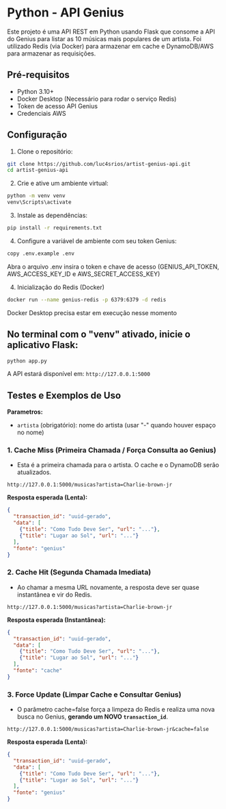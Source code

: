 # Python - API Genius

Este projeto é uma API REST em Python usando Flask que consome a API do Genius para listar as 10 músicas mais populares de um artista. Foi utilizado Redis (via Docker) para armazenar em cache e DynamoDB/AWS para armazenar as requisições.

## Pré-requisitos

* Python 3.10+
* Docker Desktop (Necessário para rodar o serviço Redis)
* Token de acesso API Genius
* Credenciais AWS

## Configuração

1. Clone o repositório:

```bash
git clone https://github.com/luc4srios/artist-genius-api.git
cd artist-genius-api
```

2. Crie e ative um ambiente virtual:

```bash
python -m venv venv
venv\Scripts\activate
```

3. Instale as dependências:

```bash
pip install -r requirements.txt
```

4. Configure a variável de ambiente com seu token Genius:

```bash
copy .env.example .env
```
Abra o arquivo .env insira o token e chave de acesso (GENIUS_API_TOKEN, AWS_ACCESS_KEY_ID e AWS_SECRET_ACCESS_KEY)


4. Inicialização do Redis (Docker)

```bash
docker run --name genius-redis -p 6379:6379 -d redis
```
Docker Desktop precisa estar em execução nesse momento


## No terminal com o "venv" ativado, inicie o aplicativo Flask:

```bash
python app.py
```

A API estará disponível em: `http://127.0.0.1:5000`

## Testes e Exemplos de Uso

**Parametros:**

* `artista` (obrigatório): nome do artista (usar "-" quando houver espaço no nome)

### 1. Cache Miss (Primeira Chamada / Força Consulta ao Genius)
* Esta é a primeira chamada para o artista. O cache e o DynamoDB serão atualizados.

```
http://127.0.0.1:5000/musicas?artista=Charlie-brown-jr
```

**Resposta esperada (Lenta):**

```json
{
  "transaction_id": "uuid-gerado",
  "data": [
    {"title": "Como Tudo Deve Ser", "url": "..."},
    {"title": "Lugar ao Sol", "url": "..."}
  ],
  "fonte": "genius"
}
```

### 2. Cache Hit (Segunda Chamada Imediata)
* Ao chamar a mesma URL novamente, a resposta deve ser quase instantânea e vir do Redis.

```
http://127.0.0.1:5000/musicas?artista=Charlie-brown-jr
```

**Resposta esperada (Instantânea):**

```json
{
  "transaction_id": "uuid-gerado",
  "data": [
    {"title": "Como Tudo Deve Ser", "url": "..."},
    {"title": "Lugar ao Sol", "url": "..."}
  ],
  "fonte": "cache"
}
```

### 3. Force Update (Limpar Cache e Consultar Genius)
* O parâmetro cache=false força a limpeza do Redis e realiza uma nova busca no Genius, **gerando um NOVO `transaction_id`**.

```
http://127.0.0.1:5000/musicas?artista=Charlie-brown-jr&cache=false
```

**Resposta esperada (Lenta):**

```json
{
  "transaction_id": "uuid-gerado",
  "data": [
    {"title": "Como Tudo Deve Ser", "url": "..."},
    {"title": "Lugar ao Sol", "url": "..."}
  ],
  "fonte": "genius"
}
```
